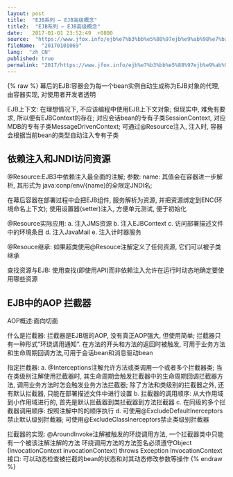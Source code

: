 ```yaml
---
layout: post
title:  "EJB系列 – EJB高级概念"
title2:  "EJB系列 – EJB高级概念"
date:   2017-01-01 23:52:49  +0800
source:  "https://www.jfox.info/ejb%e7%b3%bb%e5%88%97ejb%e9%ab%98%e7%ba%a7%e6%a6%82%e5%bf%b5.html"
fileName:  "20170101069"
lang:  "zh_CN"
published: true
permalink: "2017/https://www.jfox.info/ejb%e7%b3%bb%e5%88%97ejb%e9%ab%98%e7%ba%a7%e6%a6%82%e5%bf%b5.html"
---
```

{% raw %}
幕后的EJB:容器会为每一个bean实例自动生成称为EJB对象的代理, 由容器实现, 对使用者开发者透明

EJB上下文: 在理想情况下, 不应该编程中使用EJB上下文对象; 但现实中, 难免有要求, 所以便有EJBContext的存在; 对应会话bean的专有子类SessionContext, 对应MDB的专有子类MessageDrivenContext; 可通过@Resource注入, 注入时, 容器会根据当前bean的类型自动注入专有子类

##  

## 依赖注入和JNDI访问资源

@Resource:EJB3中依赖注入最全面的注解; 参数: name: 其值会在容器进一步解析, 其形式为 java:conp/env/{name}的全限定JNDI名;

在幕后容器在部署过程中会把EJB组件, 服务解析为资源, 并把资源绑定到ENC(环境命名上下文); 使用设置器(setter)注入, 方便单元测试, 便于初始化

 @Resource实际应用:
a. 注入JMS资源
b. 注入EJBContext
c. 访问部署描述文件中的环境条目
d. 注入JavaMail
e. 注入计时器服务 

 @Resouce继承: 如果超类使用@Resouce注解定义了任何资源, 它们可以被子类继承 

 查找资源与EJB: 使用查找(即使用API)而非依赖注入允许在运行时动态地确定要使用哪些资源 

##  EJB中的AOP 拦截器 

 AOP概述:面向切面 

 什么是拦截器: 拦截器是EJB版的AOP, 没有真正AOP强大, 但使用简单; 拦截器只有一种形式”环绕调用通知”. 在方法的开头和方法的返回时被触发, 可用于业务方法和生命周期回调方法,可用于会话bean和消息驱动bean 

 指定拦截器:
a. @Interceptions注解允许方法或类调用一个或者多个拦截器类; 当在类级别注解使用拦截器时, 其生命周期会触发拦截器中的生命周期回调拦截器方法, 调用业务方法时怎会触发业务方法拦截器; 除了方法和类级别的拦截器之外, 还有默认拦截器, 只能在部署描述文件中进行设置
b. 拦截器的调用顺序: 从大作用域到小作用域进行的, 首先是默认拦截器到类拦截器到方法拦截器
c. 在同级的多个拦截器调用顺序: 按照注解中的的顺序执行
d. 可使用@ExcludeDefaultInerceptors禁止默认级别拦截器; 可使用@ExcludeClassInerceptors禁止类级别拦截器 

 拦截器的实现: 
@AroundInvoke注解被触发的环绕调用方法, 一个拦截器类中只能有一个被该注解注解的方法
环绕调用方法的方法签名必须遵守Object <method name> (InvocationContext invocationContext) throws Exception
InvocationContext接口: 可以动态检查被拦截的bean的状态和对其动态修改参数等操作
{% endraw %}
